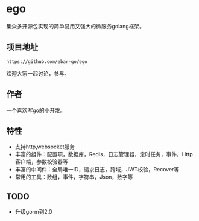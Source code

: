 # ego
集众多开源包实现的简单易用又强大的微服务golang框架。

## 项目地址
```
https://github.com/ebar-go/ego
```
欢迎大家一起讨论，参与。

## 作者
一个喜欢写go的小开发。

## 特性
- 支持http,websocket服务
- 丰富的组件：配置项，数据库，Redis，日志管理器，定时任务，事件，Http客户端，参数校验器等
- 丰富的中间件：全局唯一ID，请求日志，跨域，JWT校验，Recover等
- 常用的工具：数组，事件，字符串，Json，数字等

## TODO
- 升级gorm到2.0
